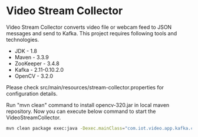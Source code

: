 # Video Stream Collector
Video Stream Collector converts video file or webcam feed to JSON messages and send to Kafka. This project requires following tools and technologies.

- JDK - 1.8
- Maven - 3.3.9
- ZooKeeper - 3.4.8
- Kafka - 2.11-0.10.2.0
- OpenCV - 3.2.0

Please check src/main/resources/stream-collector.properties for configuration details.

Run "mvn clean" command to install opencv-320.jar in local maven repository. Now you can execute below command to start the VideoStreamCollector.

```sh
mvn clean package exec:java -Dexec.mainClass="com.iot.video.app.kafka.collector.VideoStreamCollector"
```
